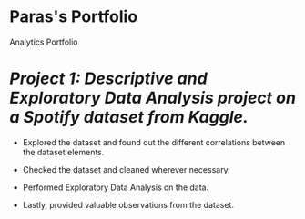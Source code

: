 # Paras's Portfolio
Analytics Portfolio


# ***Project 1: Descriptive and Exploratory Data Analysis project on a Spotify dataset from Kaggle.***
*   Explored the dataset and found out the different correlations between the dataset elements.

*   Checked the dataset and cleaned wherever necessary.
*   Performed Exploratory Data Analysis on the data.


*   Lastly, provided  valuable observations from the dataset.

